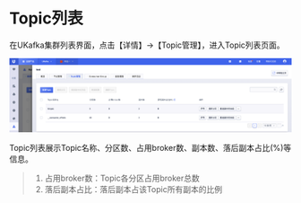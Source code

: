 # Topic列表

在UKafka集群列表界面，点击【详情】->【Topic管理】，进入Topic列表页面。

![img](/images/guide/topic/list.png)

Topic列表展示Topic名称、分区数、占用broker数、副本数、落后副本占比(%)等信息。

> 1. 占用broker数：Topic各分区占用broker总数
> 2. 落后副本占比：落后副本占该Topic所有副本的比例
